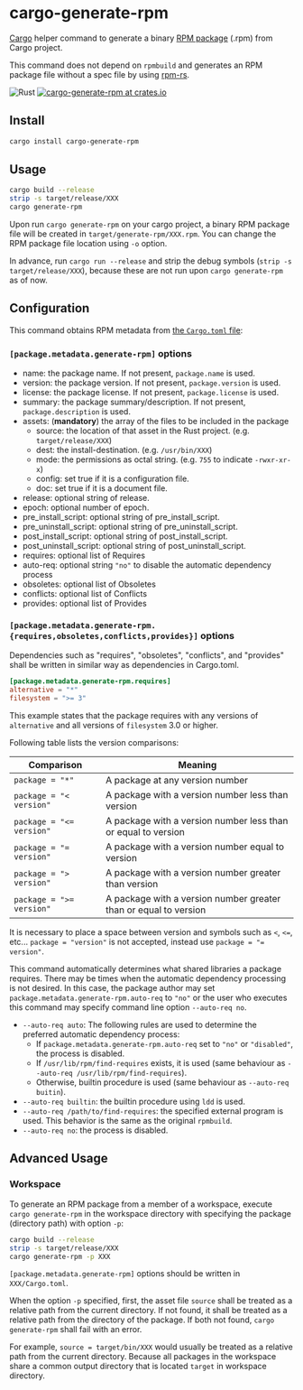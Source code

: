 # cargo-generate-rpm

[Cargo](https://doc.rust-lang.org/cargo/) helper command to generate a binary [RPM package](https://rpm.org/) (.rpm) from Cargo project.

This command does not depend on `rpmbuild` and generates an RPM package file without a spec file by using [rpm-rs](https://crates.io/crates/rpm-rs).

![Rust](https://github.com/cat-in-136/cargo-generate-rpm/workflows/Rust/badge.svg)
[![cargo-generate-rpm at crates.io](https://img.shields.io/crates/v/cargo-generate-rpm.svg)](https://crates.io/crates/cargo-generate-rpm)

## Install

```sh
cargo install cargo-generate-rpm
```

## Usage

```sh
cargo build --release
strip -s target/release/XXX
cargo generate-rpm
```

Upon run `cargo generate-rpm` on your cargo project, a binary RPM package file will be created in `target/generate-rpm/XXX.rpm`.
You can change the RPM package file location using `-o` option.

In advance, run `cargo run --release` and strip the debug symbols (`strip -s target/release/XXX`), because these are not run upon `cargo generate-rpm` as of now.

## Configuration

This command obtains RPM metadata from [the `Cargo.toml` file](https://doc.rust-lang.org/cargo/reference/manifest.html):

### `[package.metadata.generate-rpm]` options

* name: the package name. If not present, `package.name` is used.
* version: the package version. If not present, `package.version` is used.
* license: the package license. If not present, `package.license` is used.
* summary: the package summary/description. If not present, `package.description` is used.
* assets: (**mandatory**) the array of the files to be included in the package
  * source: the location of that asset in the Rust project. (e.g. `target/release/XXX`)
  * dest: the install-destination. (e.g. `/usr/bin/XXX`)
  * mode: the permissions as octal string. (e.g. `755` to indicate `-rwxr-xr-x`)
  * config: set true if it is a configuration file.
  * doc: set true if it is a document file.
* release: optional string of release.
* epoch: optional number of epoch.
* pre_install_script: optional string of pre_install_script.
* pre_uninstall_script: optional string of pre_uninstall_script.
* post_install_script: optional string of post_install_script.
* post_uninstall_script: optional string of post_uninstall_script.
* requires: optional list of Requires
* auto-req: optional string `"no"` to disable the automatic dependency process
* obsoletes: optional list of Obsoletes
* conflicts: optional list of Conflicts
* provides: optional list of Provides

### `[package.metadata.generate-rpm.{requires,obsoletes,conflicts,provides}]` options

Dependencies such as "requires", "obsoletes", "conflicts", and "provides" shall be written in similar way as dependencies in Cargo.toml.

```toml
[package.metadata.generate-rpm.requires]
alternative = "*"
filesystem = ">= 3"
```

This example states that the package requires with any versions of `alternative` and all versions of `filesystem` 3.0 or higher.

Following table lists the version comparisons:

|Comparison|Meaning|
|----------|-------|
|`package = "*"`|A package at any version number|
|`package = "< version"`|A package with a version number less than version|
|`package = "<= version"`| A package with a version number less than or equal to version|
|`package = "= version"`| A package with a version number equal to version|
|`package = "> version"`|A package with a version number greater than version|
|`package = ">= version"`| A package with a version number greater than or equal to version|

It is necessary to place a space between version and symbols such as `<`, `<=`, etc...
`package = "version"` is not accepted, instead use `package = "= version"`.

This command automatically determines what shared libraries a package requires.
There may be times when the automatic dependency processing is not desired.
In this case, the package author may set `package.metadata.generate-rpm.auto-req` to `"no"` or
the user who executes this command may specify command line option `--auto-req no`.

 * `--auto-req auto`: The following rules are used to determine the preferred automatic dependency process:
   * If `package.metadata.generate-rpm.auto-req` set to `"no"` or `"disabled"`, the process is disabled.
   * If `/usr/lib/rpm/find-requires` exists, it is used (same behaviour as `--auto-req /usr/lib/rpm/find-requires`).
   * Otherwise, builtin procedure is used (same behaviour as `--auto-req buitin`).
 * `--auto-req builtin`: the builtin procedure using `ldd` is used.
 * `--auto-req /path/to/find-requires`: the specified external program is used. This behavior is the same as the original `rpmbuild`. 
 * `--auto-req no`: the process is disabled.

## Advanced Usage

### Workspace

To generate an RPM package from a member of a workspace, execute `cargo generate-rpm` in the workspace directory
with specifying the package (directory path) with option `-p`:

```sh
cargo build --release
strip -s target/release/XXX
cargo generate-rpm -p XXX
```

`[package.metadata.generate-rpm]` options should be written in `XXX/Cargo.toml`.

When the option `-p` specified, first, the asset file `source` shall be treated as a relative path from the current directory.
If not found, it shall be treated as a relative path from the directory of the package.
If both not found, `cargo generate-rpm` shall fail with an error.

For example, `source = target/bin/XXX` would usually be treated as a relative path from the current directory. 
Because all packages in the workspace share a common output directory that is located `target` in workspace directory.
